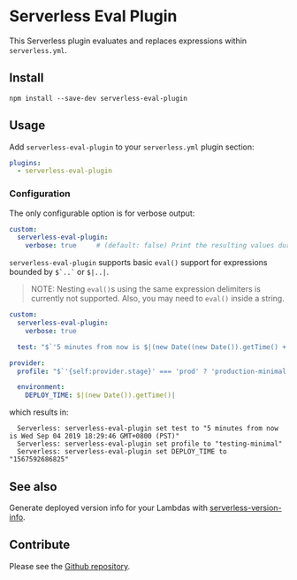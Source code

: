 # Serverless Eval Plugin

This Serverless plugin evaluates and replaces expressions within `serverless.yml`.

## Install

```
npm install --save-dev serverless-eval-plugin
```

## Usage

Add `serverless-eval-plugin` to your `serverless.yml` plugin section:

```yaml
plugins:
  - serverless-eval-plugin
```

### Configuration

The only configurable option is for verbose output:

```yaml
custom:
  serverless-eval-plugin:
    verbose: true     # (default: false) Print the resulting values during deploy
```

`serverless-eval-plugin` supports basic `eval()` support for expressions bounded by `` $`..` `` or `$|..|`.

> NOTE: Nesting `eval()`s using the same expression delimiters is currently not supported. Also, you may need to `eval()` inside a string.

```yaml
custom:
  serverless-eval-plugin:
    verbose: true

  test: "$`'5 minutes from now is $|(new Date((new Date()).getTime() + 300000))|'`"

provider:
  profile: "$`'{self:provider.stage}' === 'prod' ? 'production-minimal' : 'testing-minimal'`"

  environment:
    DEPLOY_TIME: $|(new Date()).getTime()|

```

which results in:

```
  Serverless: serverless-eval-plugin set test to "5 minutes from now is Wed Sep 04 2019 18:29:46 GMT+0800 (PST)"
  Serverless: serverless-eval-plugin set profile to "testing-minimal"
  Serverless: serverless-eval-plugin set DEPLOY_TIME to "1567592686825"
```

## See also

Generate deployed version info for your Lambdas with [serverless-version-info](https://www.npmjs.com/package/serverless-version-info).

## Contribute

Please see the [Github repository](https://github.com/ibrado/serverless-eval-plugin.git).




